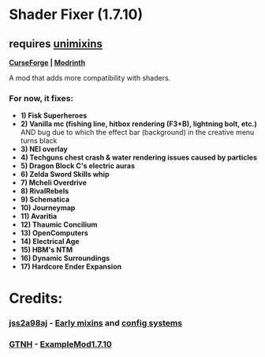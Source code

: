 # Shader Fixer (1.7.10)

## requires [unimixins](https://github.com/LegacyModdingMC/UniMixins/releases)

**[CurseForge](https://legacy.curseforge.com/minecraft/mc-mods/shader-fixer)
| [Modrinth](https://modrinth.com/mod/shader-fixer)**

A mod that adds more compatibility with shaders.
### For now, it fixes:
+ **1) Fisk Superheroes**
+ **2) Vanilla mc (fishing line, hitbox rendering (F3+B), lightning bolt, etc.)** AND bug due to which the effect bar (background) in the creative menu turns black
+ **3) NEI overlay**
+ **4) Techguns chest crash & water rendering issues caused by particles**
+ **5) Dragon Block C's electric auras**
+ **6) Zelda Sword Skills whip**
+ **7) Mcheli Overdrive**
+ **8) RivalRebels**
+ **9) Schematica**
+ **10) Journeymap**
+ **11) Avaritia**
+ **12) Thaumic Concilium**
+ **13) OpenComputers**
+ **14) Electrical Age**
+ **15) HBM's NTM**
+ **16) Dynamic Surroundings**
+ **17) Hardcore Ender Expansion**

# Credits:

### [jss2a98aj](https://github.com/jss2a98aj) - [Early mixins](https://github.com/jss2a98aj/BugTorch/blob/master/src/main/java/jss/bugtorch/mixinplugin/BugTorchEarlyMixins.java) and [config systems](https://github.com/jss2a98aj/BugTorch/blob/master/src/main/java/jss/bugtorch/config/BugTorchConfig.java)

### [GTNH](https://github.com/orgs/GTNewHorizons/repositories) - [ExampleMod1.7.10](https://github.com/GTNewHorizons/ExampleMod1.7.10)
